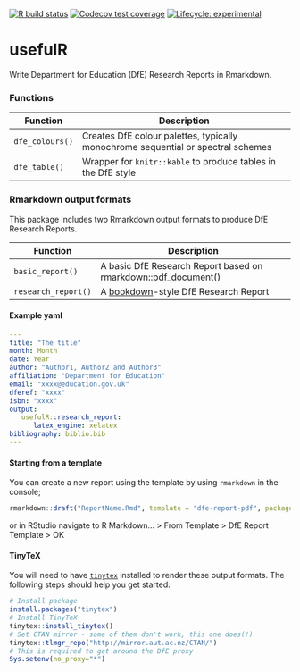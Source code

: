 
<!-- README.md is generated from README.Rmd. Please edit that file -->
<!-- badges: start -->

[![R build
status](https://github.com/l-hodge/usefulr/workflows/R-CMD-check/badge.svg)](https://github.com/l-hodge/usefulr/actions)
[![Codecov test
coverage](https://codecov.io/gh/l-hodge/usefulR/branch/master/graph/badge.svg)](https://codecov.io/gh/l-hodge/usefulR?branch=master)
[![Lifecycle:
experimental](https://img.shields.io/badge/lifecycle-experimental-orange.svg)](https://www.tidyverse.org/lifecycle/#experimental)
<!-- badges: end -->

# usefulR

Write Department for Education (DfE) Research Reports in Rmarkdown.

### Functions

| Function        | Description                                                                      |
|-----------------|----------------------------------------------------------------------------------|
| `dfe_colours()` | Creates DfE colour palettes, typically monochrome sequential or spectral schemes |
| `dfe_table()`   | Wrapper for `knitr::kable` to produce tables in the DfE style                    |

### Rmarkdown output formats

This package includes two Rmarkdown output formats to produce DfE
Research Reports.

| Function            | Description                                                                  |
|---------------------|------------------------------------------------------------------------------|
| `basic_report()`    | A basic DfE Research Report based on rmarkdown::pdf_document()               |
| `research_report()` | A [bookdown](https://bookdown.org/yihui/bookdown/)-style DfE Research Report |

#### Example yaml

``` yaml
---
title: "The title"
month: Month
date: Year
author: "Author1, Author2 and Author3"
affiliation: "Department for Education"
email: "xxxx@education.gov.uk"
dferef: "xxxx"
isbn: "xxxx"
output: 
   usefulR::research_report:
      latex_engine: xelatex
bibliography: biblio.bib
---
```

#### Starting from a template

You can create a new report using the template by using `rmarkdown` in
the console;

``` r
rmarkdown::draft("ReportName.Rmd", template = "dfe-report-pdf", package = "usefulR")
```

or in RStudio navigate to R Markdown… \> From Template \> DfE Report
Template \> OK

#### TinyTeX

You will need to have [`tinytex`](https://yihui.org/tinytex/) installed
to render these output formats. The following steps should help you get
started:

``` r
# Install package
install.packages("tinytex") 
# Install TinyTeX
tinytex::install_tinytex()
# Set CTAN mirror - some of them don't work, this one does(!)
tinytex::tlmgr_repo("http://mirror.aut.ac.nz/CTAN/")
# This is required to get around the DfE proxy
Sys.setenv(no_proxy="*")
```

